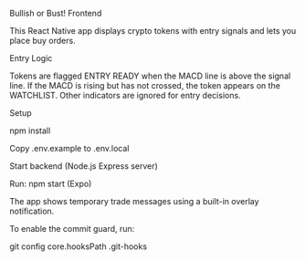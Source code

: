 Bullish or Bust! Frontend

This React Native app displays crypto tokens with entry signals and lets you place buy orders.

 

Entry Logic

Tokens are flagged ENTRY READY when the MACD line is above the signal line. If the MACD is rising but has not crossed, the token appears on the WATCHLIST. Other indicators are ignored for entry decisions.

 

Setup

npm install

Copy .env.example to .env.local

Start backend (Node.js Express server)

Run: npm start (Expo)

The app shows temporary trade messages using a built-in overlay notification.

To enable the commit guard, run:

git config core.hooksPath .git-hooks
